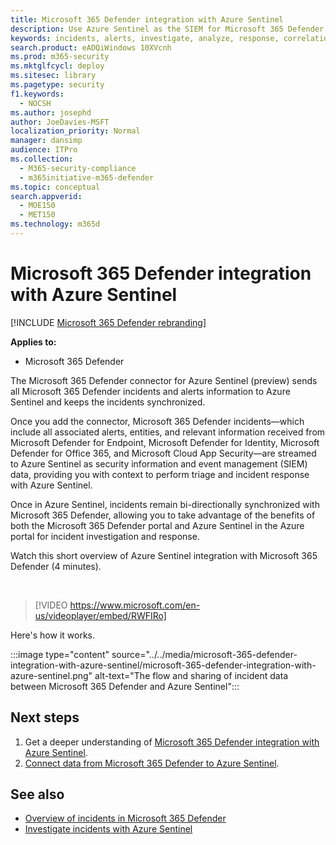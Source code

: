 ```yaml
---
title: Microsoft 365 Defender integration with Azure Sentinel
description: Use Azure Sentinel as the SIEM for Microsoft 365 Defender incident and events.
keywords: incidents, alerts, investigate, analyze, response, correlation, attack, machines, devices, users, identities, identity, mailbox, email, 365, microsoft, m365
search.product: eADQiWindows 10XVcnh
ms.prod: m365-security
ms.mktglfcycl: deploy
ms.sitesec: library
ms.pagetype: security
f1.keywords: 
  - NOCSH
ms.author: josephd
author: JoeDavies-MSFT
localization_priority: Normal
manager: dansimp
audience: ITPro
ms.collection: 
  - M365-security-compliance
  - m365initiative-m365-defender
ms.topic: conceptual
search.appverid: 
  - MOE150
  - MET150
ms.technology: m365d
---
```

# Microsoft 365 Defender integration with Azure Sentinel

[!INCLUDE [Microsoft 365 Defender rebranding](../includes/microsoft-defender.md)]

**Applies to:**
- Microsoft 365 Defender

The Microsoft 365 Defender connector for Azure Sentinel (preview) sends all Microsoft 365 Defender incidents and alerts information to Azure Sentinel and keeps the incidents synchronized. 

Once you add the connector, Microsoft 365 Defender incidents&mdash;which include all associated alerts, entities, and relevant information received from Microsoft Defender for Endpoint, Microsoft Defender for Identity, Microsoft Defender for Office 365, and Microsoft Cloud App Security&mdash;are streamed to Azure Sentinel as security information and event management (SIEM) data, providing you with context to perform triage and incident response with Azure Sentinel. 

Once in Azure Sentinel, incidents remain bi-directionally synchronized with Microsoft 365 Defender, allowing you to take advantage of the benefits of both the Microsoft 365 Defender portal and Azure Sentinel in the Azure portal for incident investigation and response.

Watch this short overview of Azure Sentinel integration with Microsoft 365 Defender (4 minutes).

<br>

>[!VIDEO https://www.microsoft.com/en-us/videoplayer/embed/RWFIRo]


Here's how it works.

:::image type="content" source="../../media/microsoft-365-defender-integration-with-azure-sentinel/microsoft-365-defender-integration-with-azure-sentinel.png" alt-text="The flow and sharing of incident data between Microsoft 365 Defender and Azure Sentinel":::

## Next steps

1. Get a deeper understanding of [Microsoft 365 Defender integration with Azure Sentinel](/azure/sentinel/microsoft-365-defender-sentinel-integration).
2. [Connect data from Microsoft 365 Defender to Azure Sentinel](/azure/sentinel/connect-microsoft-365-defender).

## See also

- [Overview of incidents in Microsoft 365 Defender](incidents-overview.md)
- [Investigate incidents with Azure Sentinel](/azure/sentinel/tutorial-investigate-cases)
